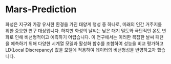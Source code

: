 # Mars-Prediction
화성은 지구와 가장 유사한 환경을 가진 태양계 행성 중 하나로, 미래의 인간 거주지를 위한 중요한 연구 대상입니다. 하지만 화성의 날씨는 낮은 대기 밀도와 극단적인 온도 변화로 인해 비선형적이고 예측하기 어렵습니다. 이 연구에서는 이러한 복잡한 날씨 패턴을 예측하기 위해 다양한 시계열 모델과 활성화 함수를 조합하여 성능을 비교 평가하고 LD(Local Discrepancy) 값을 모델에 적용하여 데이터의 비선형성을 반영하고자 했습니다.

